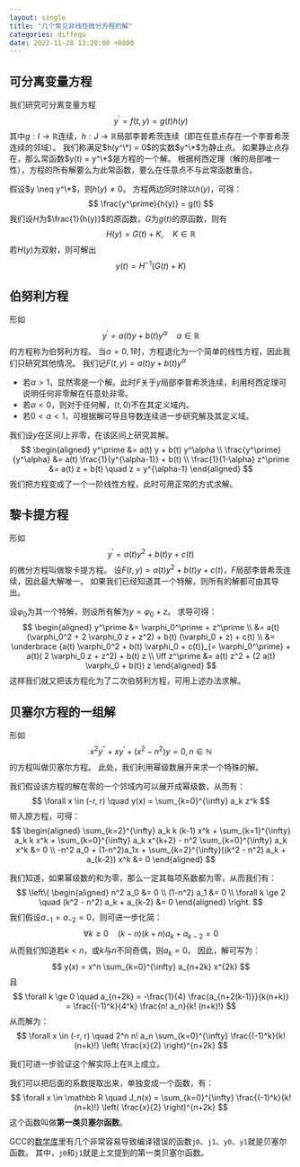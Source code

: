 ```yaml
---
layout: single
title: "几个常见非线性微分方程的解"
categories: diffequ
date: 2022-11-28 13:20:00 +0800
--- 
```


## 可分离变量方程

我们研究可分离变量方程
$$
y^\prime = f(t, y) = g(t) h(y)
$$
其中$g: I \to \mathbb R$连续，$h: J \to \mathbb R$局部李普希茨连续（即在任意点存在一个李普希茨连续的邻域）。
我们称满足$h(y^\*) = 0$的实数$y^\*$为静止点。
如果静止点存在，那么常函数$y(t) = y^\*$是方程的一个解。
根据柯西定理（解的局部唯一性），方程的所有解要么为此常函数，要么在任意点不与此常函数重合。

假设$y \neq y^\*$，则$h(y) \neq 0$。
方程两边同时除以$h(y)$，可得：
$$
\frac{y^\prime}{h(y)} = g(t)
$$
我们设$H$为$\frac{1}{h(y)}$的原函数，$G$为$g(t)$的原函数，则有
$$
H(y) = G(t) + K, \quad K \in \mathbb R
$$
若$H(y)$为双射，则可解出
$$
y(t) = H^{-1}(G(t) + K)
$$

## 伯努利方程

形如
$$
y^\prime = a(t) y + b(t) y^\alpha \quad \alpha \in \mathbb R
$$
的方程称为伯努利方程。
当$\alpha = 0, 1$时，方程退化为一个简单的线性方程，因此我们只研究其他情况。
我们记$F(t, y) = a(t) y + b(t) y^\alpha$

- 若$\alpha > 1$，显然零是一个解。此时$F$关于$y$局部李普希茨连续，利用柯西定理可说明任何非零解在任意处非零。
- 若$\alpha < 0$，则对于任何解，$(t,0)$不在其定义域内。
- 若$0 < \alpha < 1$，可根据解可导且导数连续进一步研究解及其定义域。

我们设$y$在区间$I$上非零，在该区间上研究其解。
$$
\begin{aligned}
y^\prime &= a(t) y + b(t) y^\alpha \\
\frac{y^\prime}{y^\alpha} &= a(t) \frac{1}{y^{\alpha-1}} + b(t) \\
\frac{1}{1-\alpha} z^\prime &= a(t) z + b(t) \quad z = y^{\alpha-1}
\end{aligned}
$$
我们把方程变成了一个一阶线性方程，此时可用正常的方式求解。

## 黎卡提方程

形如
$$
y^\prime = a(t) y^2 + b(t) y + c(t)
$$
的微分方程叫做黎卡提方程。
设$F(t,y) = a(t) y^2 + b(t) y + c(t)$，$F$局部李普希茨连续，因此最大解唯一。
如果我们已经知道其一个特解，则所有的解都可由其导出。

设$\varphi_0$为其一个特解，则设所有解为$y = \varphi_0 + z$。
求导可得：
$$
\begin{aligned}
y^\prime &= \varphi_0^\prime + z^\prime \\
&= a(t)(\varphi_0^2 + 2 \varphi_0 z + z^2) + b(t) (\varphi_0 + z) + c(t) \\
&= \underbrace {a(t) \varphi_0^2 + b(t) \varphi_0 + c(t)}_{= \varphi_0^\prime} + a(t)( 2 \varphi_0 z + z^2) + b(t) z \\
\iff z^\prime &= a(t) z^2 + (2 a(t) \varphi_0 + b(t)) z
\end{aligned}
$$
这样我们就又把该方程化为了二次伯努利方程，可用上述办法求解。

## 贝塞尔方程的一组解

形如
$$
x^2 y^{\prime \prime} + x y^\prime + (x^2 - n^2) y = 0, n \in \mathbb N
$$
的方程叫做贝塞尔方程。
此处，我们利用幂级数展开来求一个特殊的解。

我们假设该方程的解在零的一个邻域内可以展开成幂级数，从而有：
$$
\forall x \in (-r, r) \quad y(x) = \sum_{k=0}^{\infty} a_k z^k
$$
带入原方程，可得：
$$
\begin{aligned}
\sum_{k=2}^{\infty} a_k k (k-1) x^k + 
\sum_{k=1}^{\infty} a_k k x^k + 
\sum_{k=0}^{\infty} a_k x^{k+2} - 
n^2 \sum_{k=0}^{\infty} a_k x^k 
&= 0 
\\ -n^2 a_0 + (1-n^2)a_1x + 
\sum_{k=2}^{\infty}((k^2 - n^2) a_k + a_{k-2}) x^k 
&= 0
\end{aligned}
$$

我们知道，如果幂级数的和为零，那么一定其每项系数都为零，从而我们有：
$$
\left\{
\begin{aligned}
n^2 a_0 &= 0 \\
(1-n^2) a_1 &= 0 \\
\forall k \ge 2 \quad (k^2 - n^2) a_k + a_{k-2} &= 0
\end{aligned}
\right.
$$
我们假设$a_{-1} = a_{-2} = 0$，则可进一步化简：
$$
\forall k \ge 0 \quad (k-n)(k+n)a_k + a_{k-2} = 0
$$
从而我们知道若$k < n$，或$k$与$n$不同奇偶，则$a_k = 0$。
因此，解可写为：
$$
y(x) = x^n \sum_{k=0}^{\infty} a_{n+2k} x^{2k}
$$
且
$$
\forall k \ge 0 \quad a_{n+2k} 
= -\frac{1}{4} \frac{a_{n+2(k-1)}}{k(n+k)} 
= \frac{(-1)^k}{4^k} \frac{n! a_n}{k! (n+k)!}
$$
从而解为：
$$
\forall x \in (-r, r) \quad
2^n n! a_n \sum_{k=0}^{\infty} \frac{(-1)^k}{k! (n+k)!} \left( \frac{x}{2} \right)^{n+2k}
$$

我们可进一步验证这个解实际上在$\mathbb R$上成立。

我们可以把后面的系数提取出来，单独变成一个函数，有：
$$
\forall x \in \mathbb R \quad
J_n(x) = \sum_{k=0}^{\infty} \frac{(-1)^k}{k! (n+k)!} \left( \frac{x}{2} \right)^{n+2k}
$$
这个函数叫做**第一类贝塞尔函数**。

GCC的[数学库](https://www.gnu.org/software/libc/manual/html_mono/libc.html#index-j0)里有几个非常容易导致编译错误的函数`j0`、`j1`、`y0`、`y1`就是贝塞尔函数。
其中，`j0`和`j1`就是上文提到的第一类贝塞尔函数。
